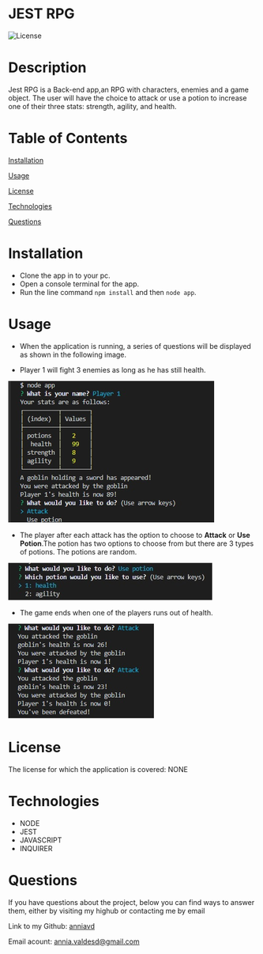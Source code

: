 # JEST RPG


![License](https://img.shields.io/badge/License-NONE-grenn.svg)
  

# Description

Jest RPG is a Back-end app,an RPG with characters, enemies and a game object. The user will have the choice to attack or use a potion to increase one of their three stats: strength, agility, and health. 
  

# Table of Contents

[Installation](#Installation)

[Usage](#Usage)

[License](#License)

[Technologies](#Technologies)

[Questions](#Questions)


  
# Installation 
 - Clone the app in to your pc.
- Open a console terminal for the app.
- Run the line command `npm install` and then `node app`.



# Usage 
- When the application is running, a series of questions will be displayed as shown in the following image.

 - Player 1 will fight 3 enemies as long as he has still health.

 ![first question](/images/first-part.jpg)


  - The player after each attack has the option to choose to **Attack** or **Use Potion**.The potion has two options to choose from but there are 3 types of potions. The potions are random.

  
  ![select use potion](/images/use-potion.jpg)


  - The game ends when one of the players runs out of health.


  ![end the game](/images/end-game.jpg)

 

# License
The license for which the application is covered:
NONE 

# Technologies 
 - NODE
 - JEST
 - JAVASCRIPT
 - INQUIRER



# Questions

  If you have questions about the project, below you can find ways to answer them, either by visiting my highub or contacting me by email
  
  Link to my Github: [anniavd](https://github.com/anniavd)

  
  Email acount: [annia.valdesd@gmail.com](mailto:annia.valdesd@gmail.com)
    
